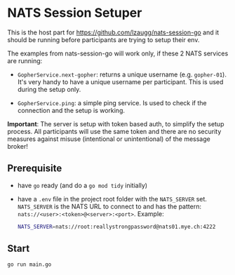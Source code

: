 # NATS Session Setuper

This is the host part for https://github.com/lzaugg/nats-session-go and it should be running before participants are trying to setup their env.

The examples from nats-session-go will work only, if these 2 NATS services are running:

* `GopherService.next-gopher`: returns a unique username (e.g. `gopher-01`). 
    It's very handy to have a unique username per participant. This is used during the setup only.

* `GopherService.ping`: a simple ping service. 
    Is used to check if the connection and the setup is working.

**Important**: The server is setup with token based auth, to simplify the setup process. 
    All participants will use the same token and there are no security measures against misuse (intentional or unintentional) of the message broker!

## Prerequisite

* have `go` ready (and do a `go mod tidy` initially)

* have a `.env` file in the project root folder with the `NATS_SERVER` set.
    `NATS_SERVER` is the NATS URL to connect to and has the pattern: `nats://<user>:<token>@<server>:<port>`.
    Example:

    ```bash
    NATS_SERVER=nats://root:reallystrongpassword@nats01.mye.ch:4222
    ```

## Start

```bash
go run main.go
```
